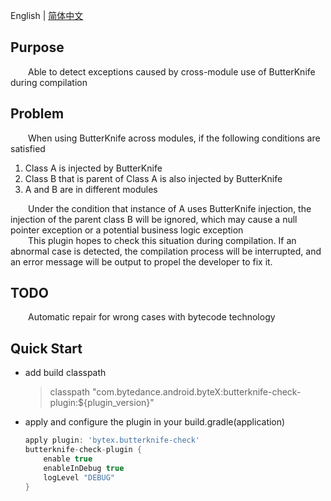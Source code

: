 English | [简体中文](README-zh.md)

## Purpose
&emsp;&emsp;Able to detect exceptions caused by cross-module use of ButterKnife during compilation<br/>

## Problem
&emsp;&emsp;When using ButterKnife across modules, if the following conditions are satisfied<br/>
1. Class A is injected by ButterKnife
2. Class B that is parent of Class A is also injected by ButterKnife
3. A and B are in different modules

&emsp;&emsp;Under the condition that instance of A uses ButterKnife injection, the injection of the parent class B will be ignored, which may cause a null pointer exception or a potential business logic exception<br/>
&emsp;&emsp;This plugin hopes to check this situation during compilation. If an abnormal case is detected, the compilation process will be interrupted, and an error message will be output to propel the developer to fix it.<br/>

## TODO
&emsp;&emsp;Automatic repair for wrong cases with bytecode technology<br/>

## Quick Start

* add build classpath

  >classpath "com.bytedance.android.byteX:butterknife-check-plugin:${plugin_version}"
* apply and configure the plugin in your build.gradle(application)

    ```groovy
    apply plugin: 'bytex.butterknife-check'
    butterknife-check-plugin {
        enable true
        enableInDebug true
        logLevel "DEBUG"
    }
    ```
